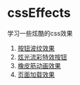 # cssEffects
学习一些炫酷的css效果

1. [按钮波纹效果](https://fansuregrin.github.io/cssEffects/%E7%82%B9%E5%87%BB%E6%8C%89%E9%92%AE%E6%B3%A2%E7%BA%B9%E6%95%88%E6%9E%9C.html)
2. [炫光流彩特效按钮](https://fansuregrin.github.io/cssEffects/炫光流彩特效按钮.html)
3. [橡皮筋动画效果](https://fansuregrin.github.io/cssEffects/橡皮筋动画效果.html)
4. [页面加载效果](https://fansuregrin.github.io/cssEffects/页面加载效果.html)